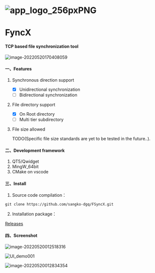 # ![app_logo_256pxPNG](https://s2.loli.net/2022/05/21/fN3QaCEYK2j1szX.png)

# FyncX 

#### TCP based file synchronization tool

![image-20220520170408059](https://s2.loli.net/2022/05/20/NC6OJbKzmgTcoFE.png)

#### 一、Features

1. Synchronous direction support
   - [x] Unidirectional synchronization
   - [ ] Bidirectional synchronization
2. File directory support
   - [x] On Root directory
   - [ ] Multi tier subdirectory

3. File size allowed

    TODO(Specific file size standards are yet to be tested in the future..).

#### 二、Development framework

1. QT5/Qwidget
2. MingW_64bit
3. CMake on vscode

#### 三、Install

1. Source code compilation：

```git
git clone https://github.com/sangko-dgq/FSyncX.git
```

2.  Installation package：

[ Releases](https://github.com/sangko-dgq/FSyncX/releases/tag/FSyncX_beta)

#### 四、Screenshot

![image-20220520012518316](https://s2.loli.net/2022/05/20/P9kGB2KZ6jXqJiQ.png)

![UI_demo001](https://s2.loli.net/2022/05/20/tzx7p5aBIwVdNLG.png)

![image-20220520012834354](https://s2.loli.net/2022/05/20/5zaUqmoPQtESyg9.png)
